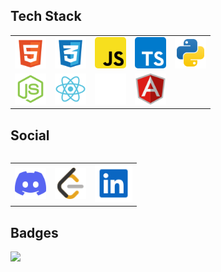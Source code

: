 <h2>Tech Stack</h2>
<table>
  <tr style="border:none;background-color:transparent;">
    <td style="border:none;">
      <img width="50" src="./Images/Tech Stack/html.svg">
    </td>
    <td style="border:none;">
      <img width="50" src="./Images/Tech Stack/css.svg">
    </td>
    <td style="border:none;">
      <img width="50" style="border-radius:5px" src="./Images/Tech Stack/js.svg">
    </td>
    <td style="border:none;">
      <img width="50" style="border-radius:5px" src="./Images/Tech Stack/ts.svg">
    </td>
    <td style="border:none;">
      <img width="50" src="./Images/Tech Stack/py.svg">
    </td>
  </tr>
  <tr style="border:none;background-color:transparent;">
    <td style="border:none;">
      <img width="50" src="./Images/Tech Stack/nodejs.svg">
    </td>
    <td style="border:none;">
      <img width="50" src="./Images/Tech Stack/react.svg">
    </td>
    <td style="border:none;">
      <img width="50" src="./Images/Tech Stack/nextjs.svg">
    </td>
    <td style="border:none;">
    <img width="50" src="./Images/Tech Stack/angular.svg">
    </td>
  </tr>
<table>
<h2>Social</h2>
<table>
  <tr style="border:none;">
    <td style="border:none;">
      <a href="#">
        <img width="50" src="./Images/Social/discord_clr.svg">
      </a>
    </td>
    <td style="border:none;">
      <a href="#">
        <img width="50" src="./Images/Social/leetcode_clr.svg">
      </a>
    </td>
    <td  style="border:none;">
      <a href="#">
        <img width="60" src="./Images/Social/linkedin_clr.svg">
      </a>
    </td>
  </tr>
</table>

<h2>Badges</h2>

[![](https://holopin.me/sooryau)](https://holopin.io/@sooryau)